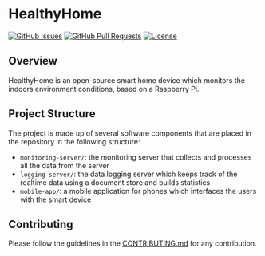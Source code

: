 # HealthyHome

[![GitHub Issues](https://img.shields.io/github/issues/healthyhomeuk/healthyhome)](https://github.com/healthyhomeuk/healtyhome/issues)
[![GitHub Pull Requests](https://img.shields.io/github/issues-pr/healthyhomeuk/healthyhome)](https://github.com/healthyhomeuk/healthyhome/pulls)
[![License](https://img.shields.io/github/license/healthyhomeuk/healthyhome)](https://www.gnu.org/licenses/gpl-3.0.en.html)

## Overview

HealthyHome is an open-source smart home device which monitors the indoors environment conditions, based on a Raspberry Pi.

## Project Structure

The project is made up of several software components that are placed in the repository in the following structure:

- `monitoring-server/`: the monitoring server that collects and processes all the data from the server
- `logging-server/`: the data logging server which keeps track of the realtime data using a document store and builds statistics
- `mobile-app/`: a mobile application for phones which interfaces the users with the smart device

## Contributing

Please follow the guidelines in the [CONTRIBUTING.md](CONTRIBUTING.md) for any contribution.
